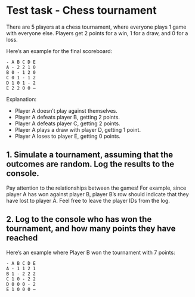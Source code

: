 # Test task - Chess tournament

There are 5 players at a chess tournament, where everyone plays 1 game with everyone else. Players get 2 points for a win, 1 for a draw, and 0 for a loss.

Here’s an example for the final scoreboard:
```
- A B C D E
A - 2 2 1 0
B 0 - 1 2 0
C 0 1 - 1 2
D 1 0 1 - 2
E 2 2 0 0 –
``` 
Explanation:
- Player A doesn’t play against themselves.
- Player A defeats player B, getting 2 points.
- Player A defeats player C, getting 2 points.
- Player A plays a draw with player D, getting 1 point.
- Player A loses to player E, getting 0 points.

## 1. Simulate a tournament, assuming that the outcomes are random. Log the results to the console.

Pay attention to the relationships between the games! For example, since player A has won against player B, player B’s row should indicate that they have lost to player A. Feel free to leave the player IDs from the log.

## 2. Log to the console who has won the tournament, and how many points they have reached

Here’s an example where Player B won the tournament with 7 points:
```
- A B C D E
A - 1 1 2 1
B 1 - 2 2 2
C 1 0 - 2 2
D 0 0 0 - 2
E 1 0 0 0 –
```
